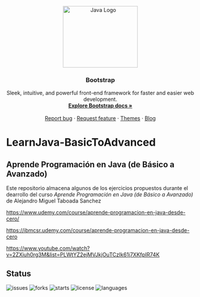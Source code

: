 <p align="center">
  <a href="https://getbootstrap.com/">
    <img src="https://upload.wikimedia.org/wikipedia/en/3/30/Java_programming_language_logo.svg" alt="Java Logo" width="200" height="165">
  </a>
</p>

<h3 align="center">Bootstrap</h3>

<p align="center">
  Sleek, intuitive, and powerful front-end framework for faster and easier web development.
  <br>
  <a href="https://getbootstrap.com/docs/5.2/"><strong>Explore Bootstrap docs »</strong></a>
  <br>
  <br>
  <a href="https://github.com/twbs/bootstrap/issues/new?assignees=-&labels=bug&template=bug_report.yml">Report bug</a>
  ·
  <a href="https://github.com/twbs/bootstrap/issues/new?assignees=&labels=feature&template=feature_request.yml">Request feature</a>
  ·
  <a href="https://themes.getbootstrap.com/">Themes</a>
  ·
  <a href="https://blog.getbootstrap.com/">Blog</a>
</p>


# LearnJava-BasicToAdvanced

## Aprende Programación en Java (de Básico a Avanzado)

Este repositorio almacena algunos de los ejercicios propuestos durante el dearrollo del curso *Aprende Programación en Java (de Básico a Avanzado)* de Alejandro Miguel Taboada Sanchez

https://www.udemy.com/course/aprende-programacion-en-java-desde-cero/

https://ibmcsr.udemy.com/course/aprende-programacion-en-java-desde-cero

https://www.youtube.com/watch?v=2ZXiuh0rg3M&list=PLWtYZ2ejMVJkjOuTCzIk61j7XKfpIR74K


## Status
![issues](https://img.shields.io/github/issues/mariomegu/LearnJava-BasicToAdvanced)
![forks](https://img.shields.io/github/forks/mariomegu/LearnJava-BasicToAdvanced)
![starts](https://img.shields.io/github/stars/mariomegu/LearnJava-BasicToAdvanced)
![license](https://img.shields.io/github/license/mariomegu/LearnJava-BasicToAdvanced)
![languages](https://img.shields.io/github/languages/count/mariomegu/LearnJava-BasicToAdvanced)